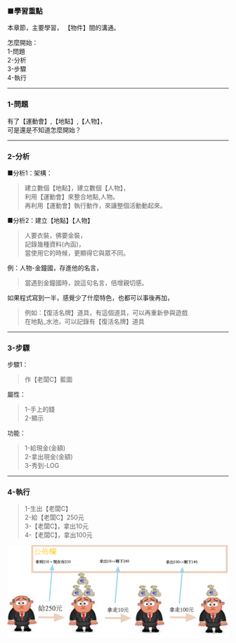 ### ■學習重點
本章節，主要學習，
【物件】間的溝通。

怎麼開始：  
1-問題  
2-分析  
3-步驟  
4-執行

---
### 1-問題
有了【運動會】,【地點】,【人物】，  
可是還是不知道怎麼開始？  

---  
### 2-分析

■分析1：架構：  
> 建立數個【地點】，建立數個【人物】，  
> 利用【運動會】來整合地點,人物。  
> 再利用【運動會】執行動作，來讓整個活動動起來。  

■分析2：建立【地點】【人物】  
> 人要衣裝，佛要金裝，  
> 記錄幾種資料(內函)，  
> 當使用它的時候，更顯得它與眾不同。  
  
例：人物-金鐘國，存進他的名言，  
> 當遇到金鐘國時，說這句名言，倍增親切感。  

如果程式寫到一半，感覺少了什麼特色，也都可以事後再加，  
> 例如：【復活名牌】道具，有這個道具，可以再重新參與遊戲  
> 在地點_水池，可以記錄有【復活名牌】道具


---
### 3-步驟

步驟1：
> 作【老闆C】藍圖

屬性：
> 1-手上的錢  
> 2-顯示

功能：
> 1-給現金(金額)  
> 2-拿出現金(金額)  
> 3-秀到-LOG

---
### 4-執行

> 1-生出【老闆C】  
> 2-給【老闆C】250元  
> 3-【老闆C】，拿出10元  
> 4-【老闆C】，拿出100元

![](/assets/002_3_拿出錢_還要自己公佈_20170802.PNG)

